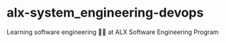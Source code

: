 # alx-system_engineering-devops
Learning software engineering 👨‍💻 at ALX Software Engineering Program
